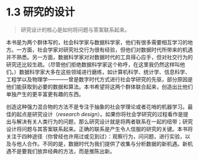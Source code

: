 # 1.3 研究的设计
> 研究设计的核心是如何将问题与答案联系起来。

本书是为两个群体写的，社会科学家与数据科学家，他们有很多需要相互学习的地方。一方面，社会学家对研究社交行为很有经验，但他们对数据时代所带来的机遇并不熟悉。另一方面，数据科学家对对数据时代的工具得心应手，但对社交行为的研究还比较生疏。（尽管他们拒绝数据科学家这个称呼，在这里我仍然这样叫他们。）数据科学家大多在这些领域进行磨练，如计算机科学、统计学、信息科学、工程学以及物理学————曾是数字时代方式进行社会学研究的先驱，部分原因是他们能获取到必要的数据和算法。本书希望将这两个群体联合起来，创造出比他们单独产生的更丰富更有趣的东西。

创造这种强力混合物的方法不是专注于抽象的社会学理论或者花哨的机器学习。最佳的起点是研究设计（*research design*）。如果你将社会学研究的过程看作是提出与解决有关人类行为的问题，那么研究设计就是将两者联系在一起的纽带；研究设计将问题与其答案联系起来。正确的联系是产生令人信服的研究的关键。本书将关注于四种途径（你曾经也许用过或见到过）：观察行为，问问题，进行实验，以及与他人合作。不同的是，数据时代为我们提供了收集与分析数据的新机遇。新机遇不是要我们放弃经典的方法，而是推陈出新。
